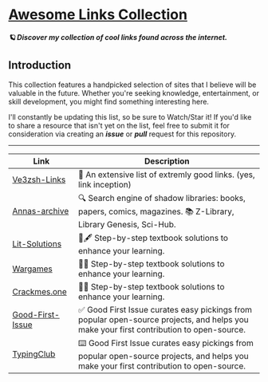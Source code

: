 # [Awesome Links Collection](https://github.com/SoulThy/cool-links/)

***🪐 Discover my collection of cool links found across the internet.***

## Introduction

This collection features a handpicked selection of sites that I believe will be valuable in the future. Whether you're seeking knowledge, entertainment, or skill development, you might find something interesting here. 

I'll constantly be updating this list, so be sure to Watch/Star it! If you'd like to share a resource that isn't yet on the list, feel free to submit it for consideration via creating an ***issue*** or ***pull*** request for this repository.

---
Link | Description 
 --- | --- 
 [Ve3zsh-Links](https://ve3zsh.ca/links/index.html) | 📒 An extensive list of extremly good links. (yes, link inception)
 [Annas-archive](https://annas-archive.org/) | 🔍 Search engine of shadow libraries: books, papers, comics, magazines. 📚 Z-Library, Library Genesis, Sci-Hub.
 [Lit-Solutions](https://www.litsolutions.org/) | 📓🖋️ Step-by-step textbook solutions to enhance your learning.
 [Wargames](https://overthewire.org/wargames/) | 👨‍💻 Step-by-step textbook solutions to enhance your learning.
 [Crackmes.one](https://crackmes.one/) | 👨‍💻 Step-by-step textbook solutions to enhance your learning.
 [Good-First-Issue](https://goodfirstissue.dev/) | ✅ Good First Issue curates easy pickings from popular open-source projects, and helps you make your first contribution to open-source. 
 [TypingClub](https://www.typingclub.com/) | ⌨️ Good First Issue curates easy pickings from popular open-source projects, and helps you make your first contribution to open-source. 
